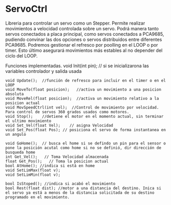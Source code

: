 # ServoCtrl
Libreria para controlar un servo como un Stepper. 
Permite realizar movimientos a velocidad controlada sobre un servo.
Podrá manera tanto servos conectados a placa principal, como servos conectados a PCA9685, pudiendo convinar las dos opciones o servos distribuidos entre diferentes PCA9685.
Podremos gestionar el refresco por poolling en el LOOP o por timer. Esto último asegurará movimientos más estables al no depender del ciclo del LOOP.

Funciones implementadas.
void Init(int pin);  //  si se inicializarona las variables  controlador y salida usada

    void Update();  //función de refresco para incluir en el timer o en el LOOP
    void MoveTo(float posicion);   //activa un movimiento a una posicion absoluta
    void MoveRel(float posicion);  //activa un movimiento relativo a la posicion actual
    void MovSpeedCtrl(int vel);  //Control de movimiento por velocidad. Para control de servos 360 grados usados como motores.
    void Stop();    //detiene el motor en el momento actual, sin terminar el ultimo movimiento
    void Set_Vel(float Vel);    // asigna Velocidad
    void Set_Pos(float Pos); // posiciona el servo de forma instantanea en un angulo

    void GoHome();  // busca el home si se defindo un pin para el sensor o pone la posición acutal como home si no se definió, dir dirección de busqueda home
    int Get_Vel();   // Toma Velocidad almacenada 
    float Get_Pos();   // Toma la posicion actual
    bool AtHome(); //indica si está en home   
    void SetLimMax(float v);
    void SetLimMin(float v);

    bool IsStoped(); //indica si acabó el movimiento
    bool Rest(float dist); //motor a una distancia del destino. Inica si el servo ya está a menos de la distancia solicitada de su destino programado en el movimiento.
